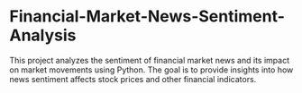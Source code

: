# Financial-Market-News-Sentiment-Analysis
This project analyzes the sentiment of financial market news and its impact on market movements using Python. The goal is to provide insights into how news sentiment affects stock prices and other financial indicators.
